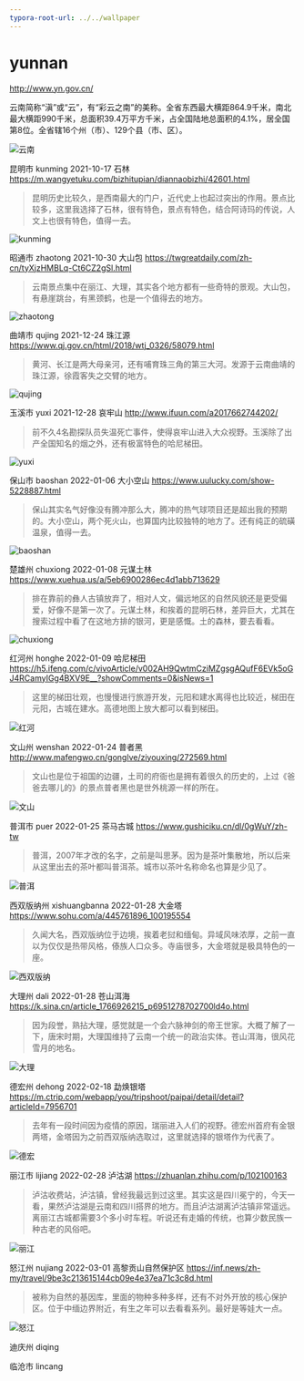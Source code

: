 ```yaml
---
typora-root-url: ../../wallpaper
---
```


# yunnan

http://www.yn.gov.cn/

云南简称“滇”或“云”，有“彩云之南”的美称。全省东西最大横距864.9千米，南北最大横距990千米，总面积39.4万平方千米，占全国陆地总面积的4.1%，居全国第8位。全省辖16个州（市）、129个县（市、区）。

![云南](/yunnan/yunnan.png)

昆明市 kunming 2021-10-17 石林 https://m.wangyetuku.com/bizhitupian/diannaobizhi/42601.html

> 昆明历史比较久，是西南最大的门户，近代史上也起过突出的作用。景点比较多，这里我选择了石林，很有特色，景点有特色，结合阿诗玛的传说，人文上也很有特色，值得一去。

![kunming](/yunnan/kunming.jpeg)

昭通市 zhaotong 2021-10-30 大山包 https://twgreatdaily.com/zh-cn/tyXjzHMBLq-Ct6CZ2gSl.html

> 云南景点集中在丽江、大理，其实各个地方都有一些奇特的景观。大山包，有悬崖跳台，有黑颈鹤，也是一个值得去的地方。

![zhaotong](/yunnan/zhaotong.jpeg)

曲靖市 qujing 2021-12-24 珠江源 https://www.qj.gov.cn/html/2018/wtj_0326/58079.html

> 黄河、长江是两大母亲河，还有哺育珠三角的第三大河。发源于云南曲靖的珠江源，徐霞客失之交臂的地方。

![qujing](/yunnan/qujing.jpeg)

玉溪市 yuxi 2021-12-28 哀牢山 http://www.ifuun.com/a2017662744202/

> 前不久4名勘探队员失温死亡事件，使得哀牢山进入大众视野。玉溪除了出产全国知名的烟之外，还有极富特色的哈尼梯田。

![yuxi](/yunnan/yuxi.jpg)

保山市 baoshan 2022-01-06 大小空山 https://www.uulucky.com/show-5228887.html

> 保山其实名气好像没有腾冲那么大，腾冲的热气球项目还是超出我的预期的。大小空山，两个死火山，也算国内比较独特的地方了。还有纯正的硫磺温泉，值得一去。

![baoshan](/yunnan/baoshan.jpeg)

楚雄州 chuxiong 2022-01-08 元谋土林 https://www.xuehua.us/a/5eb6900286ec4d1abb713629

> 排在靠前的彝人古镇放弃了，相对人文，偏远地区的自然风貌还是更受偏爱，好像不是第一次了。元谋土林，和挨着的昆明石林，差异巨大，尤其在搜索过程中看了在这地方排的银河，更是感慨。土的森林，要去看看。

![chuxiong](/yunnan/chuxiong.png)

红河州 honghe 2022-01-09 哈尼梯田 https://h5.ifeng.com/c/vivoArticle/v002AH9QwtmCziMZgsgAQufF6EVk5oGJ4RCamyIGg4BXV9E__?showComments=0&isNews=1

> 这里的梯田壮观，也慢慢进行旅游开发，元阳和建水离得也比较近，梯田在元阳，古城在建水。高德地图上放大都可以看到梯田。

![红河](/yunnan/honghe.jpeg)

文山州 wenshan 2022-01-24 普者黑 http://www.mafengwo.cn/gonglve/ziyouxing/272569.html

> 文山也是位于祖国的边疆，土司的府衙也是拥有着很久的历史的，上过《爸爸去哪儿的》的景点普者黑也是世外桃源一样的所在。

![文山](/yunnan/wenshan.jpeg)

普洱市 puer 2022-01-25 茶马古城 https://www.gushiciku.cn/dl/0gWuY/zh-tw

> 普洱，2007年才改的名字，之前是叫思茅。因为是茶叶集散地，所以后来从这里出去的茶叶都叫普洱茶。城市以茶叶名称命名也算是少见了。

![普洱](/yunnan/puer.jpeg)

西双版纳州 xishuangbanna 2022-01-28 大金塔 https://www.sohu.com/a/445761896_100195554

> 久闻大名，西双版纳位于边境，挨着老挝和缅甸。异域风味浓厚，之前一直以为仅仅是热带风格，傣族人口众多。寺庙很多，大金塔就是极具特色的一座。

![西双版纳](/yunnan/xishuangbanna.jpeg)

大理州 dali 2022-01-28 苍山洱海 https://k.sina.cn/article_1766926215_p6951278702700ld4o.html

> 因为段誉，熟拈大理，感觉就是一个会六脉神剑的帝王世家。大概了解了一下，唐宋时期，大理国维持了云南一个统一的政治实体。苍山洱海，很风花雪月的地名。

![大理](/yunnan/dali.jpeg)

德宏州 dehong 2022-02-18 勐焕银塔 https://m.ctrip.com/webapp/you/tripshoot/paipai/detail/detail?articleId=7956701

> 去年有一段时间因为疫情的原因，瑞丽进入人们的视野。德宏州首府有金银两塔，金塔因为之前西双版纳选取过，这里就选择的银塔作为代表了。

![德宏](/yunnan/dehong.jpeg)

丽江市 lijiang 2022-02-28 泸沽湖 https://zhuanlan.zhihu.com/p/102100163

> 泸沽收费站，泸沽镇，曾经我最远到过这里。其实这是四川冕宁的，今天一看，果然泸沽湖是云南和四川搭界的地方。而且泸沽湖离泸沽镇非常遥远。离丽江古城都需要3个多小时车程。听说还有走婚的传统，也算少数民族一种古老的风俗吧。

![丽江](/yunnan/lijiang.jpeg)

怒江州 nujiang 2022-03-01 高黎贡山自然保护区 https://inf.news/zh-my/travel/9be3c213615144cb09e4e37ea71c3c8d.html

> 被称为自然的基因库，里面的物种多种多样，还有不对外开放的核心保护区。位于中缅边界附近，有生之年可以去看看系列。最好是等娃大一点。

![怒江](/yunnan/nujiang.jpeg)

迪庆州 diqing

临沧市 lincang


